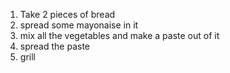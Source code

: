 1. Take 2 pieces of bread
2. spread some mayonaise in it
3. mix all the vegetables and make a paste out of it
4. spread the paste
5. grill
